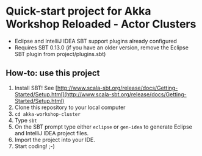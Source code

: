 # Quick-start project for Akka Workshop Reloaded - Actor Clusters

* Eclipse and IntelliJ IDEA SBT support plugins already configured
* Requires SBT 0.13.0 (if you have an older version, remove the Eclipse SBT plugin from project/plugins.sbt)

## How-to: use this project

1. Install SBT! See [http://www.scala-sbt.org/release/docs/Getting-Started/Setup.html](http://www.scala-sbt.org/release/docs/Getting-Started/Setup.html)
1. Clone this repository to your local computer
1. `cd akka-workshop-cluster`
1. Type `sbt`
1. On the SBT prompt type either `eclipse` or `gen-idea` to generate Eclipse and IntelliJ IDEA project files.
1. Import the project into your IDE.
1. Start coding! ;-)

